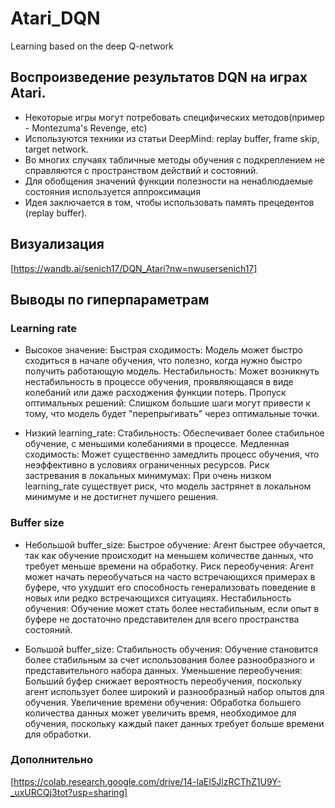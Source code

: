 # Atari_DQN
Learning based on the deep Q-network

## Воспроизведение результатов DQN на играх Atari.

* Некоторые игры могут потребовать специфических методов(пример - Montezuma's Revenge, etc)
* Используются техники из статьи DeepMind: replay buffer, frame skip, target network.
* Во многих случаях табличные методы обучения с подкреплением не справляются с пространством действий и состояний.
* Для обобщения значений функции полезности на ненаблюдаемые состояния используется аппроксимация
* Идея заключается в том, чтобы использовать память прецедентов (replay buffer).
 
## Визуализация

[https://wandb.ai/senich17/DQN_Atari?nw=nwusersenich17]

## Выводы по гиперпараметрам

### Learning rate

* Высокое значение:
Быстрая сходимость: Модель может быстро сходиться в начале обучения, что полезно, когда нужно быстро получить работающую модель.
Нестабильность: Может возникнуть нестабильность в процессе обучения, проявляющаяся в виде колебаний или даже расходжения функции потерь.
Пропуск оптимальных решений: Слишком большие шаги могут привести к тому, что модель будет "перепрыгивать" через оптимальные точки.

* Низкий learning_rate:
Стабильность: Обеспечивает более стабильное обучение, с меньшими колебаниями в процессе.
Медленная сходимость: Может существенно замедлить процесс обучения, что неэффективно в условиях ограниченных ресурсов.
Риск застревания в локальных минимумах: При очень низком learning_rate существует риск, что модель застрянет в локальном минимуме и не достигнет лучшего решения.

### Buffer size

* Небольшой buffer_size:
Быстрое обучение: Агент быстрее обучается, так как обучение происходит на меньшем количестве данных, что требует меньше времени на обработку.
Риск переобучения: Агент может начать переобучаться на часто встречающихся примерах в буфере, что ухудшит его способность генерализовать поведение в новых или редко встречающихся ситуациях.
Нестабильность обучения: Обучение может стать более нестабильным, если опыт в буфере не достаточно представителен для всего пространства состояний.

* Большoй buffer_size:
Стабильность обучения: Обучение становится более стабильным за счет использования более разнообразного и представительного набора данных.
Уменьшение переобучения: Больший буфер снижает вероятность переобучения, поскольку агент использует более широкий и разнообразный набор опытов для обучения.
Увеличение времени обучения: Обработка большего количества данных может увеличить время, необходимое для обучения, поскольку каждый пакет данных требует больше времени для обработки.

### Дополнительно

[https://colab.research.google.com/drive/14-laEI5JlzRCThZ1U9Y-_uxURCQj3tot?usp=sharing]
